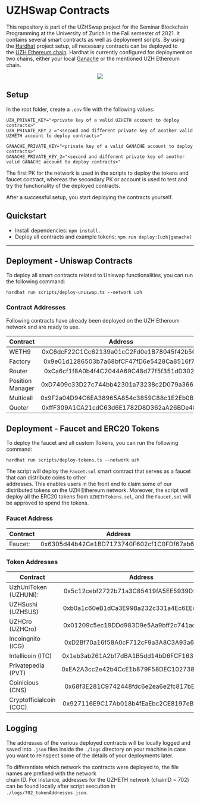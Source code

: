 

# UZHSwap Contracts 

This repository is part of the UZHSwap project for the Seminar Blockchain Programming at the University of Zurich in the Fall semester of 2021. It contains several smart contracts as well as deployment scripts.
By using the [Hardhat](https://hardhat.org/) project setup, all necessary contracts can be deployed to    
the [UZH Ethereum chain](http://uzheth.business.uzh.ch). Hardhat is currently configured for deployment on two chains, either your local [Ganache](https://trufflesuite.com/ganache/) or the mentioned UZH Ethereum chain.

<p align="center">
  <img src="https://gateway.pinata.cloud/ipfs/QmQRBFLwwtnyyeYSTpe8UMRagyC6Zj6ia6wJS2R41Bfnkg" />
</p>

## Setup

In the root folder, create a `.env` file with the following values:

```  
UZH_PRIVATE_KEY="<private key of a valid UZHETH account to deploy contracts>"  
UZH_PRIVATE_KEY_2 ="<second and different private key of another valid UZHETH account to deploy contracts>"  
```  

```  
GANACHE_PRIVATE_KEY="<private key of a valid GANACHE account to deploy contracts>"  
GANACHE_PRIVATE_KEY_2="<second and different private key of another valid GANACHE account to deploy contracts>"  
```  

The first PK for the network is used in the scripts to deploy the tokens and faucet contract, whereas the secondary PK  or account is used to test and try the functionality of the deployed contracts.

After a successful setup, you start deploying the contracts yourself.

## Quickstart

- Install dependencies: `npm install.`
- Deploy all contracts and example tokens: `npm run deploy:[uzh|ganache]`

---
## Deployment  - Uniswap Contracts

To deploy all smart contracts related to Uniswap functionalities, you can run the following command:

``` 
hardhat run scripts/deploy-uniswap.ts --network uzh      
```   

### Contract Addresses

Following contracts have already been deployed on the UZH Ethereum network and are ready to use.

| Contract        | Address     |      
| ------------- |:-------------:|      
| WETH9         | 0xC6dcF22C1Cc62139a01cC2Fd0e1B78045f42b5C4 |      
| Factory       | 0x9e01d1286503b7a68bfCF47fD6e5428Ca8516f76 |       
| Router        | 0xCa6cf1f8A0b4f4C2044A69C48d77f5f351dD3029 |       
| Position Manager   | 0xD7409c33D27c744bb42301a73238c2D079a36649 |       
| Multicall   | 0x9F2a04D94C6EA38965A854c3859C88c1E2Eb0BA0 |       
| Quoter   | 0xffF309A1CA21cdC63d6E1782D8D362aA26BDe480 |    

## Deployment - Faucet and ERC20 Tokens

To deploy the faucet and all custom Tokens, you can run the following command:

```
hardhat run scripts/deploy-tokens.ts --network uzh      
```   

The script will deploy the `Faucet.sol` smart contract that serves as a faucet that can distribute coins to other  
addresses. This enables users in the front end to claim some of our distributed tokens on the UZH Ethereum network. Moreover, the script will deploy all the ERC20 tokens from `UZHETHTokens.sol`, and the `Faucet.sol` will be approved to spend the tokens.

### Faucet Address

| Contract        | Address     |      
| ------------- |:-------------:|     
| Faucet:   | 0x6305d44b42Ce1BD7173740F602cf1C0FDf67ab6f |   



### Token Addresses

| Contract        | Address     |      
| ------------- |:-------------:|     
| UzhUniToken (UZHUNI):  | 0x5c12cebf2722b71a3C85419fA5EE5939D5b06da7 |    
| UZHSushi (UZHSUS) | 0xb0a1c60eB1dCa3E99Ba232c331a4Ec6EEd31410A |    
| UZHCro (UZHCro) | 0x01209c5ec19DDd983D9e5Aa9bff2c741acB58A0D |    
| Incoingnito (ICG)| 0xD2Bf70a16f58A0cF712cF9a3A8C3A93a6cdf966e |    
| Intellicoin (ITC)| 0x1eb3ab261A2bf7dBA1B5dd14bD6FCF163786DaA2 |    
| Privatepedia (PVT) | 0xEA2A3cc2e42b4CcE1b879F58DEC102738F102065 |     
| Coinicious (CNS) |  0x68f3E281C9742448fdc6e2ea6e2fc817bEA47253 |    
| Cryptofficialcoin (COC) | 0x927116E9C17Ab018b4fEaEbc2CE8197eB61ea50A



## Logging

The addresses of the various deployed contracts will be locally logged and saved into `.json` files inside the `./logs`  directory on your machine in case you want to reinspect some of the details of your deployments later. 

To differentiate which network the contracts were deployed to, the file names are prefixed with the network  
chain ID. For instance, addresses for the UZHETH network (chainID = 702) can be found locally after script execution in `./logs/702_tokenAddresses.json`.  
  

